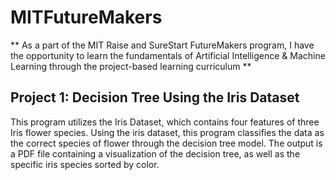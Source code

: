 # MITFutureMakers
** As a part of the MIT Raise and SureStart FutureMakers program, I have the opportunity to learn the fundamentals of Artificial Intelligence & Machine Learning through the project-based learning curriculum **

## Project 1: Decision Tree Using the Iris Dataset
  This program utilizes the Iris Dataset, which contains four features of three Iris flower species. Using the iris dataset, this program classifies the data as the correct species of flower through the decision tree model. The output is a PDF file containing a visualization of the decision tree, as well as the specific iris species sorted by color. 



